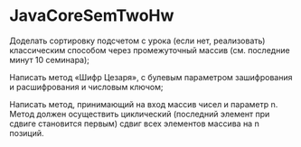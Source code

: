 # JavaCoreSemTwoHw

Доделать сортировку подсчетом с урока (если нет, реализовать) классическим способом через промежуточный массив (см. последние минут 10 семинара);

Написать метод «Шифр Цезаря», с булевым параметром зашифрования и расшифрования и числовым ключом;

Написать метод, принимающий на вход массив чисел и параметр n. Метод должен осуществить циклический (последний элемент при сдвиге становится первым) сдвиг всех элементов массива на n позиций.
